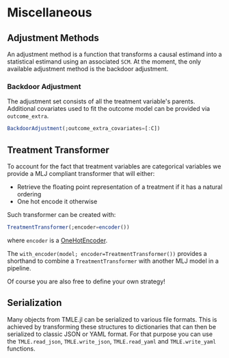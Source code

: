 # Miscellaneous

## Adjustment Methods

An adjustment method is a function that transforms a causal estimand into a statistical estimand using an associated `SCM`. At the moment, the only available adjustment method is the backdoor adjustment.

### Backdoor Adjustment

The adjustment set consists of all the treatment variable's parents. Additional covariates used to fit the outcome model can be provided via `outcome_extra`.

```julia
BackdoorAdjustment(;outcome_extra_covariates=[:C])
```

## Treatment Transformer

To account for the fact that treatment variables are categorical variables we provide a MLJ compliant transformer that will either:

- Retrieve the floating point representation of a treatment if it has a natural ordering
- One hot encode it otherwise

Such transformer can be created with:

```julia
TreatmentTransformer(;encoder=encoder())
```

where `encoder` is a [OneHotEncoder](https://alan-turing-institute.github.io/MLJ.jl/dev/models/OneHotEncoder_MLJModels/#OneHotEncoder_MLJModels).

The `with_encoder(model; encoder=TreatmentTransformer())` provides a shorthand to combine a `TreatmentTransformer` with another MLJ model in a pipeline.

Of course you are also free to define your own strategy!

## Serialization

Many objects from TMLE.jl can be serialized to various file formats. This is achieved by transforming these structures to dictionaries that can then be serialized to classic JSON or YAML format. For that purpose you can use the `TMLE.read_json`, `TMLE.write_json`, `TMLE.read_yaml` and `TMLE.write_yaml` functions.

